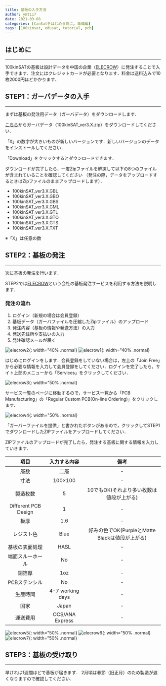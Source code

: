 ```yaml
---
title: 基板の入手方法
author: ymt117
date: 2021-03-08
categories: [CanSatをはじめる前に, 準備編]
tags: [100kinsat, edusat, tutorial, pcb]
---
```


## はじめに
---

100kinSATの基板は設計データを中国の企業（[ELECROW](https://www.elecrow.com/)）に発注することで入手できます．注文にはクレジットカードが必要となります．料金は送料込みで10枚2000円ほどかかります．

## STEP1：ガーバデータの入手
---

まずは基板の発注用データ（ガーバデータ）をダウンロードします．

[こちら](https://github.com/100kinsat/100kinSAT/tree/master/data/Gerver)からガーバデータ（100kinSAT_ver3.X.zip）をダウンロードしてください．

「X」の数字が大きいものが新しいバージョンです．新しいバージョンのデータをインストールしてください．

「Download」をクリックするとダウンロードできます．

ダウンロードが完了したら，一度Zipファイルを解凍して以下の8つのファイルが含まれていることを確認してください
（発注の際，データをアップロードするときはZipファイルのままアップロードします）．

 - 100kinSAT_ver3.X.GBL
 - 100kinSAT_ver3.X.GBO
 - 100kinSAT_ver3.X.GBS
 - 100kinSAT_ver3.X.GML
 - 100kinSAT_ver3.X.GTL
 - 100kinSAT_ver3.X.GTO
 - 100kinSAT_ver3.X.GTS
 - 100kinSAT_ver3.X.TXT

※「X」は任意の数

## STEP2：基板の発注
---

次に基板の発注を行います．

STEP2では[ELECROW](https://www.elecrow.com/)という会社の基板発注サービスを利用する方法を説明します．

### 発注の流れ

 1. ログイン（新規の場合は会員登録）
 1. 基板データ（ガーバファイルを圧縮したZipファイル）のアップロード
 1. 発注内容（基板の情報や発送方法）の入力
 1. 発送先住所や支払いの入力
 1. 発注確認メールが届く

![elecrow2](/assets/img/post/get-the-pcb-board/elecrow_2.png){: width="40% .normal}
![elecrow1](/assets/img/post/get-the-pcb-board/elecrow_1.png){: width="40% .normal}

はじめにログインをします．会員登録をしていない場合は，左上の「Join Free」から必要な情報を入力して会員登録をしてください．ログインを完了したら，サイト上部のメニューから「Services」をクリックしてください．

![elecrow3](/assets/img/post/get-the-pcb-board/elecrow_3.png){: width="50% .normal}

サービス一覧のページに移動するので，サービス一覧から「PCB Manufacturing」の「Regular Custom PCB(On-line Ordering)」をクリックします．

![elecrow4](/assets/img/post/get-the-pcb-board/elecrow_4.png){: width="50% .normal}

「ガーバーファイルを提供」と書かれたボタンがあるので，クリックしてSTEP1でダウンロードしたZIPファイルをアップロードしてください．

ZIPファイルのアップロードが完了したら，発注する基板に関する情報を入力していきます．

|項目|入力する内容|備考|
|:---:|:---:|:---:|
|層数|二層| - |
|寸法|100×100| - |
|製造枚数|5|10でもOK(それより多い枚数は値段が上がる)|
|Different PCB Design|1| - |
|板厚|1.6| - |
|レジスト色|Blue|好みの色でOK(PurpleとMatte Blackは値段が上がる)|
|基板の表面処理|HASL| - |
|端面スルーホール|No| - |
|銅箔厚|1oz| - |
|PCBステンシル|No| - |
|生産時間|4-7 working days| - |
|国家|Japan| - |
|運送費用|OCS/ANA Express| - |

![elecrow5](/assets/img/post/get-the-pcb-board/elecrow_5.png){: width="50% .normal}
![elecrow6](/assets/img/post/get-the-pcb-board/elecrow_6.png){: width="50% .normal}
![elecrow7](/assets/img/post/get-the-pcb-board/elecrow_7.png){: width="50% .normal}

## STEP3：基板の受け取り
---

早ければ1週間ほどで基板が届きます．
2月頃は春節（旧正月）のため製造が遅くなりますので確認してください．
